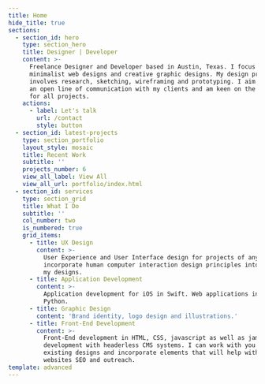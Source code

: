```yaml
---
title: Home
hide_title: true
sections:
  - section_id: hero
    type: section_hero
    title: Designer | Developer
    content: >-
      Freelance Designer and Developer based in Austin, Texas. I focus on
      minimalist web designs and creative graphic designs. My design process
      involves research, sketching, wireframing and prototyping. I aim to create
      an open line of communication with my clients and am keen on the details
      for all projects.
    actions:
      - label: Let's talk
        url: /contact
        style: button
  - section_id: latest-projects
    type: section_portfolio
    layout_style: mosaic
    title: Recent Work
    subtitle: ''
    projects_number: 6
    view_all_label: View All
    view_all_url: portfolio/index.html
  - section_id: services
    type: section_grid
    title: What I Do
    subtitle: ''
    col_number: two
    is_numbered: true
    grid_items:
      - title: UX Design
        content: >-
          User Experience and User Interface design for projects of any size. I
          incorporate human computer interaction design principles into all of
          my designs.
      - title: Application Development
        content: >-
          Application development for iOS in Swift. Web applications in C++ and
          Python.
      - title: Graphic Design
        content: 'Brand identity, logo design and illustrations.'
      - title: Front-End Development
        content: >-
          Front-End development in HTML, CSS, javascript as well as jamstack
          development with headerless CMS systems. I can work with you on
          existing designs and incorporate elements that will help with your
          websites SEO and outreach.
template: advanced
---
```

